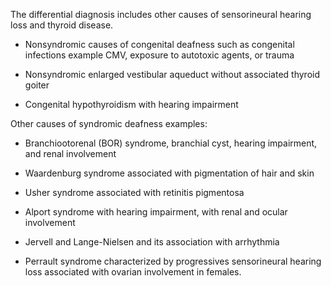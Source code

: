 The differential diagnosis includes other causes of sensorineural hearing loss and thyroid disease.

- Nonsyndromic causes of congenital deafness such as congenital infections example CMV, exposure to autotoxic agents, or trauma

- Nonsyndromic enlarged vestibular aqueduct without associated thyroid goiter

- Congenital hypothyroidism with hearing impairment

Other causes of syndromic deafness examples:

- Branchiootorenal (BOR) syndrome, branchial cyst, hearing impairment, and renal involvement

- Waardenburg syndrome associated with pigmentation of hair and skin

- Usher syndrome associated with retinitis pigmentosa

- Alport syndrome with hearing impairment, with renal and ocular involvement

- Jervell and Lange-Nielsen and its association with arrhythmia

- Perrault syndrome characterized by progressives sensorineural hearing loss associated with ovarian involvement in females.